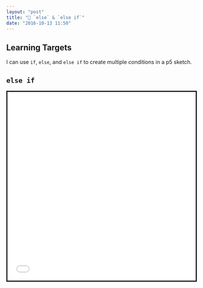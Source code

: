 ```yaml
---
layout: "post"
title: "🔀 `else` & `else if`"
date: "2016-10-13 11:50"
---
```


## Learning Targets
I can use `if`, `else`, and `else if` to create multiple conditions in a p5 sketch.

## `else if`
<iframe src="{{ site.baseurl }}/Code_Examples/ElseAndElseIf" width="500px" height="500px" style="border:solid"></iframe>
